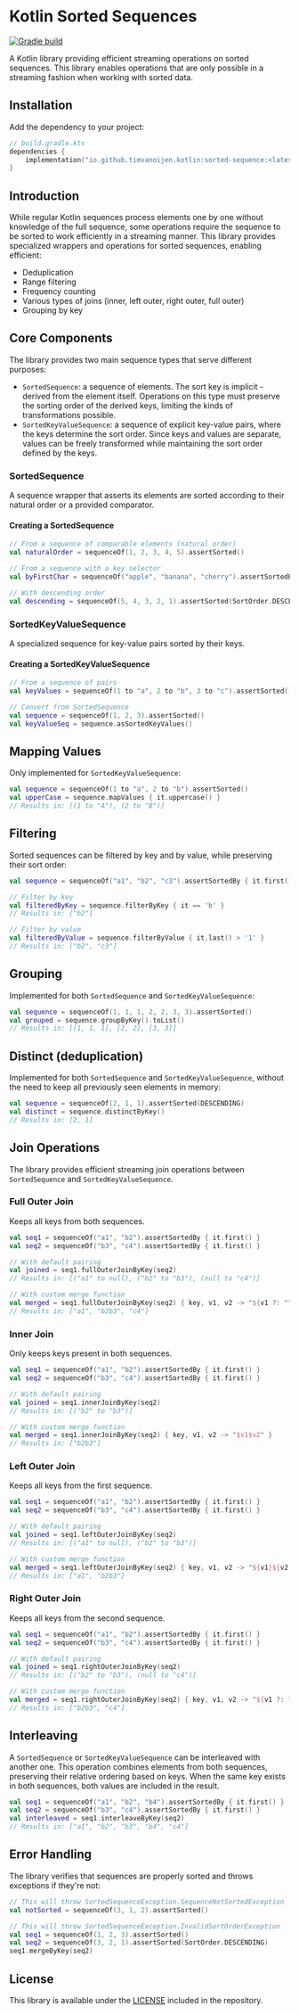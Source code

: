 # Kotlin Sorted Sequences

[![Gradle build](https://github.com/timvanoijen/sorted-sequence/actions/workflows/gradle.yml/badge.svg)](https://github.com/timvanoijen/sorted-sequence/actions/workflows/gradle.yml)

A Kotlin library providing efficient streaming operations on sorted sequences. This library enables operations that are only possible in a streaming fashion when working with sorted data.

## Installation

Add the dependency to your project:

```kotlin
// build.gradle.kts
dependencies {
    implementation("io.github.timvanoijen.kotlin:sorted-sequence:<latest version>")
}
```

## Introduction

While regular Kotlin sequences process elements one by one without knowledge of the full sequence, some operations require the sequence to be sorted to work efficiently in a streaming manner. This library provides specialized wrappers and operations for sorted sequences, enabling efficient:

- Deduplication
- Range filtering
- Frequency counting
- Various types of joins (inner, left outer, right outer, full outer)
- Grouping by key

## Core Components

The library provides two main sequence types that serve different purposes:

- `SortedSequence`: a sequence of elements. The sort key is implicit - derived from the element itself. Operations on
  this type must preserve the sorting order of the derived keys, limiting the kinds of transformations possible.
- `SortedKeyValueSequence`: a sequence of explicit key-value pairs, where the keys determine the sort order. Since keys 
  and values are separate, values can be freely transformed while maintaining the sort order defined by the keys.

### SortedSequence

A sequence wrapper that asserts its elements are sorted according to their natural order or a provided comparator.

#### Creating a SortedSequence

```kotlin
// From a sequence of comparable elements (natural order)
val naturalOrder = sequenceOf(1, 2, 3, 4, 5).assertSorted()

// From a sequence with a key selector
val byFirstChar = sequenceOf("apple", "banana", "cherry").assertSortedBy { it.first() }

// With descending order
val descending = sequenceOf(5, 4, 3, 2, 1).assertSorted(SortOrder.DESCENDING)
```

### SortedKeyValueSequence

A specialized sequence for key-value pairs sorted by their keys.

#### Creating a SortedKeyValueSequence

```kotlin
// From a sequence of pairs
val keyValues = sequenceOf(1 to "a", 2 to "b", 3 to "c").assertSorted()

// Convert from SortedSequence
val sequence = sequenceOf(1, 2, 3).assertSorted()
val keyValueSeq = sequence.asSortedKeyValues()
```

## Mapping Values

Only implemented for `SortedKeyValueSequence`:

```kotlin
val sequence = sequenceOf(1 to "a", 2 to "b").assertSorted()
val upperCase = sequence.mapValues { it.uppercase() }
// Results in: [(1 to "A"), (2 to "B")]
```

## Filtering

Sorted sequences can be filtered by key and by value, while preserving their sort order:

```kotlin
val sequence = sequenceOf("a1", "b2", "c3").assertSortedBy { it.first() }

// Filter by key
val filteredByKey = sequence.filterByKey { it == 'b' }
// Results in: ["b2"]

// Filter by value
val filteredByValue = sequence.filterByValue { it.last() > '1' }
// Results in: ["b2", "c3"]
```

## Grouping

Implemented for both `SortedSequence` and `SortedKeyValueSequence`:

```kotlin
val sequence = sequenceOf(1, 1, 1, 2, 2, 3, 3).assertSorted()
val grouped = sequence.groupByKey().toList()
// Results in: [[1, 1, 1], [2, 2], [3, 3]]
```

## Distinct (deduplication)

Implemented for both `SortedSequence` and `SortedKeyValueSequence`, without the need to keep all previously seen elements in memory:

```kotlin
val sequence = sequenceOf(2, 1, 1).assertSorted(DESCENDING)
val distinct = sequence.distinctByKey()
// Results in: [2, 1]
```

## Join Operations

The library provides efficient streaming join operations between `SortedSequence` and `SortedKeyValueSequence`.

### Full Outer Join

Keeps all keys from both sequences.

```kotlin
val seq1 = sequenceOf("a1", "b2").assertSortedBy { it.first() }
val seq2 = sequenceOf("b3", "c4").assertSortedBy { it.first() }

// With default pairing
val joined = seq1.fullOuterJoinByKey(seq2)
// Results in: [("a1" to null), ("b2" to "b3"), (null to "c4")]

// With custom merge function
val merged = seq1.fullOuterJoinByKey(seq2) { key, v1, v2 -> "${v1 ?: ""}${v2 ?: ""}" }
// Results in: ["a1", "b2b3", "c4"]
```

### Inner Join

Only keeps keys present in both sequences.

```kotlin
val seq1 = sequenceOf("a1", "b2").assertSortedBy { it.first() }
val seq2 = sequenceOf("b3", "c4").assertSortedBy { it.first() }

// With default pairing
val joined = seq1.innerJoinByKey(seq2)
// Results in: [("b2" to "b3")]

// With custom merge function
val merged = seq1.innerJoinByKey(seq2) { key, v1, v2 -> "$v1$v2" }
// Results in: ["b2b3"]
```

### Left Outer Join

Keeps all keys from the first sequence.

```kotlin
val seq1 = sequenceOf("a1", "b2").assertSortedBy { it.first() }
val seq2 = sequenceOf("b3", "c4").assertSortedBy { it.first() }

// With default pairing
val joined = seq1.leftOuterJoinByKey(seq2)
// Results in: [("a1" to null), ("b2" to "b3")]

// With custom merge function
val merged = seq1.leftOuterJoinByKey(seq2) { key, v1, v2 -> "${v1}${v2 ?: ""}" }
// Results in: ["a1", "b2b3"]
```

### Right Outer Join

Keeps all keys from the second sequence.

```kotlin
val seq1 = sequenceOf("a1", "b2").assertSortedBy { it.first() }
val seq2 = sequenceOf("b3", "c4").assertSortedBy { it.first() }

// With default pairing
val joined = seq1.rightOuterJoinByKey(seq2)
// Results in: [("b2" to "b3"), (null to "c4")]

// With custom merge function
val merged = seq1.rightOuterJoinByKey(seq2) { key, v1, v2 -> "${v1 ?: ""}$v2" }
// Results in: ["b2b3", "c4"]
```

## Interleaving

A `SortedSequence` or `SortedKeyValueSequence` can be interleaved with another one. 
This operation combines elements from both sequences, preserving their relative ordering based on keys. 
When the same key exists in both sequences, both values are included in the result.

```kotlin
val seq1 = sequenceOf("a1", "b2", "b4").assertSortedBy { it.first() }
val seq2 = sequenceOf("b3", "c4").assertSortedBy { it.first() }
val interleaved = seq1.interleaveByKey(seq2)
// Results in: ["a1", "b2", "b3", "b4", "c4"]
```

## Error Handling

The library verifies that sequences are properly sorted and throws exceptions if they're not:

```kotlin
// This will throw SortedSequenceException.SequenceNotSortedException
val notSorted = sequenceOf(3, 1, 2).assertSorted()

// This will throw SortedSequenceException.InvalidSortOrderException
val seq1 = sequenceOf(1, 2, 3).assertSorted()
val seq2 = sequenceOf(3, 2, 1).assertSorted(SortOrder.DESCENDING)
seq1.mergeByKey(seq2)
```

## License

This library is available under the [LICENSE](LICENSE) included in the repository.
